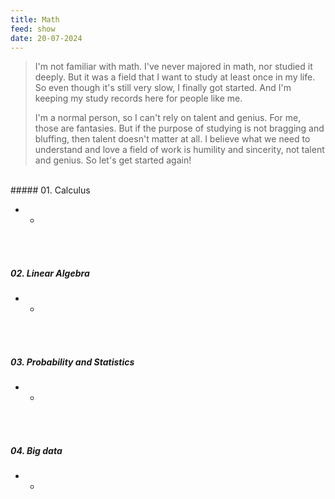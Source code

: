 ```yaml
---
title: Math
feed: show
date: 20-07-2024
---
```



> I'm not familiar with math. I've never majored in math, nor studied it deeply. But it was a field that I want to study at least once in my life. So even though it's still very slow, I finally got started. And I'm keeping my study records here for people like me.
> 
> I'm a normal person, so I can't rely on talent and genius. For me, those are fantasies. But if the purpose of studying is not bragging and bluffing, then talent doesn't matter at all. I believe what we need to understand and love a field of work is humility and sincerity, not talent and genius. So let's get started again!

<br>
##### 01. Calculus

- -
<br><br>
##### 02. Linear Algebra

- -
<br><br>
##### 03. Probability and Statistics

- -
<br><br>
##### 04. Big data

- -